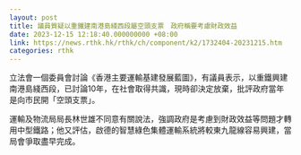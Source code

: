 ```yaml
---
layout: post
title: 議員質疑以重鐵建南港島綫西段屬空頭支票　政府稱要考慮財政效益
date: 2023-12-15 12:18:40.000000000 +08:00
link: https://news.rthk.hk/rthk/ch/component/k2/1732404-20231215.htm
categories: rthk
---
```


立法會一個委員會討論《香港主要運輸基建發展藍圖》，有議員表示，以重鐵興建南港島綫西段，已討論10年，在社會取得共識，現時卻決定放棄，批評政府當年是向市民開「空頭支票」。

運輸及物流局局長林世雄不同意有關說法，強調政府是考慮到財政效益等問題才轉用中型鐵路；他又評估，啟德的智慧綠色集體運輸系統將較東九龍線容易興建，當局會爭取盡早完成。
